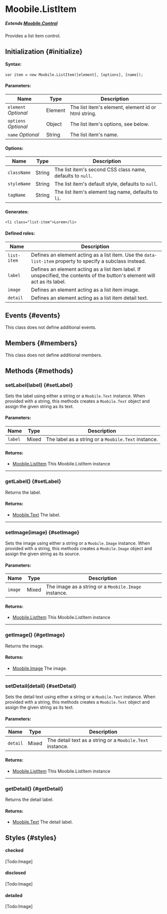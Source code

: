 Moobile.ListItem
================================================================================

##### Extends *[Moobile.Control](../Control/Control.md)*

Provides a list item control.

Initialization {#initialize}
--------------------------------------------------------------------------------

#### Syntax:

	var item = new Moobile.ListItem([element], [options], [name]);

#### Parameters:

Name                 | Type    | Description
-------------------- | ------- | -----------
`element` *Optional* | Element | The list item's element, element id or html string.
`options` *Optional* | Object  | The list item's options, see below.
`name`    *Optional* | String  | The list item's name.

#### Options:

Name        | Type   | Description
----------- | ------ | -----------
`className` | String | The list item's second CSS class name, defaults to `null`.
`styleName` | String | The list item's default style, defaults to `null`.
`tagName`   | String | The list item's element tag name, defaults to `li`.

#### Generates:

	<li class="list-item">Lorem</li>

#### Defined roles:

Name        | Description
----------- | -----------
`list-item` | Defines an element acting as a list item. Use the `data-list-item` property to specify a subclass instead.
`label`     | Defines an element acting as a list item label. If unspecified, the contents of the button's element will act as its label.
`image`     | Defines an element acting as a list item image.
`detail`    | Defines an element acting as a list item detail text.

Events {#events}
--------------------------------------------------------------------------------

This class does not define additional events.

Members {#members}
--------------------------------------------------------------------------------

This class does not define additional members.

Methods {#methods}
--------------------------------------------------------------------------------

### setLabel(label) {#setLabel}

Sets the label using either a string or a `Moobile.Text` instance. When provided with a string, this methods creates a `Moobile.Text` object and assign the given string as its text.

#### Parameters:

Name    | Type  | Description
------- | ----- | -----------
`label` | Mixed | The label as a string or a `Moobile.Text` instance.

#### Returns:

- [Moobile.ListItem](../Control/ListItem.md) This Moobile.ListItem instance

-----

### getLabel() {#setLabel}

Returns the label.

#### Returns:

- [Moobile.Text](../Control/Text.md) The label.

-----

### setImage(image) {#setImage}

Sets the image using either a string or a `Moobile.Image` instance. When provided with a string, this methods creates a `Moobile.Image` object and assign the given string as its source.

#### Parameters:

Name    | Type  | Description
------- | ----- | -----------
`image` | Mixed | The image as a string or a `Moobile.Image` instance.

#### Returns:

- [Moobile.ListItem](../Control/ListItem.md) This Moobile.ListItem instance

-----

### getImage() {#getImage}

Returns the image.

#### Returns:

- [Moobile.Image](../Control/Image.md) The image.

-----

### setDetail(detail) {#setDetail}

Sets the detail text using either a string or a `Moobile.Text` instance. When provided with a string, this methods creates a `Moobile.Text` object and assign the given string as its text.

#### Parameters:

Name     | Type  | Description
-------- | ----- | -----------
`detail` | Mixed | The detail text as a string or a `Moobile.Text` instance.

#### Returns:

- [Moobile.ListItem](../Control/ListItem.md) This Moobile.ListItem instance

-----

### getDetail() {#getDetail}

Returns the detail label.

#### Returns:

- [Moobile.Text](../Control/Text.md) The detail label.

Styles {#styles}
--------------------------------------------------------------------------------

#### checked

[Todo:Image]

#### disclosed

[Todo:Image]

#### detailed

[Todo:Image]
